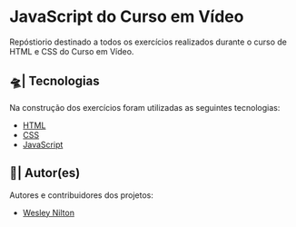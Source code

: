 # JavaScript do Curso em Vídeo
Repóstiorio destinado a todos os exercícios realizados durante o curso de HTML e CSS do Curso em Vídeo.

## 🛸| Tecnologias
Na construção dos exercícios foram utilizadas as seguintes tecnologias:

- [HTML](https://developer.mozilla.org/pt-BR/docs/Web/HTML)
- [CSS](https://developer.mozilla.org/pt-BR/docs/Web/CSS)
- [JavaScript](https://developer.mozilla.org/pt-BR/docs/Web/JavaScript)

## 👥| Autor(es)
Autores e contribuidores dos projetos:

- [Wesley Nilton](https://github.com/Wesley-Nilton)